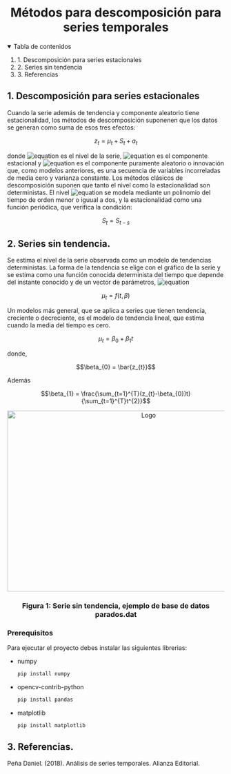 <!--
*** Thanks for checking out the Best-README-Template. If you have a suggestion
*** that would make this better, please fork the repo and create a pull request
*** or simply open an issue with the tag "enhancement".
*** Thanks again! Now go create something AMAZING! :D
-->



<!-- PROJECT SHIELDS -->
<!--
*** I'm using markdown "reference style" links for readability.
*** Reference links are enclosed in brackets [ ] instead of parentheses ( ).
*** See the bottom of this document for the declaration of the reference variables
*** for contributors-url, forks-url, etc. This is an optional, concise syntax you may use.
*** https://www.markdownguide.org/basic-syntax/#reference-style-links
-->



<!-- PROJECT LOGO -->
<center>
<h1 style="text-align: center;">Métodos para descomposición para series temporales</h1>
</center>


<!-- TABLE OF CONTENTS -->
<details open="open">
  <summary>Tabla de contenidos</summary>
  <ol>
    <li>
      <a>1. Descomposición para series estacionales</a>
    </li>
    <li>
      <a>2. Series sin tendencia</a>
    </li>
    <li>
      <a>3. Referencias</a>
    </li>
  </ol>
</details>



<!-- ABOUT THE PROJECT -->
## 1. Descomposición para series estacionales

Cuando la serie además de tendencia y componente aleatorio tiene estacionalidad, los métodos de descomposición suponenen que los datos se generan como suma de esos tres efectos:

```math
z_{t}=\mu_{t}+S_{t}+a_{t}
```

donde ![equation](https://latex.codecogs.com/svg.image?\mu_{t}) es el nivel de la serie, ![equation](https://latex.codecogs.com/svg.image?S_{t}) es el componente estacional y ![equation](https://latex.codecogs.com/svg.image?a_{t}) es el componente puramente aleatorio o innovación que, como modelos anteriores, es una secuencia de variables incorreladas de media cero y varianza constante. Los métodos clásicos de descomposición suponen que tanto el nivel como la estacionalidad son deterministas. El nivel ![equation](https://latex.codecogs.com/svg.image?\mu_{t}) se modela mediante un polinomio del tiempo de orden menor o iguual a dos, y la estacionalidad como una función periódica, que verifica la condición:

```math
S_{t} = S_{t-s}
```
## 2. Series sin tendencia.
Se estima el nivel de la serie observada como un modelo de tendencias deterministas. La forma de la tendencia se elige con el gráfico de la serie  y se estima como una función conocida determinista del tiempo que depende del instante conocido y de un vector de parámetros, ![equation](https://latex.codecogs.com/svg.image?\beta%20=%20%3C\beta_{0},%20\beta_{1},%20\beta_{2}%3E)

```math
\mu_{t} = f(t,\beta)
```

Un modelos más general, que se aplica a series que tienen tendencia, creciente o decreciente, es el modelo de tendencia lineal, que estima cuando la media del tiempo es cero.

```math
\mu_{t} = \beta_{0} + \beta_{1}t 
```

donde,
```math
\beta_{0} = \bar{z_{t}}
```
Además
```math
\beta_{1} = \frac{\sum_{t=1}^{T}(z_{t}-\beta_{0})t}{\sum_{t=1}^{T}t^{2}}
```

<p align="center">
   <a href="https://github.com/topassky/M-todo-de-descomposici-n-para-series-estacionales.git">
    <img src="https://comcop.co/Arg/img/serie_sin_tendencia.png" alt="Logo" width="640" height="420">
  </a>
  <h3 align="center">Figura 1: Serie sin tendencia, ejemplo de base de datos parados.dat</h3>
</p>

### Prerequisitos

Para ejecutar el proyecto debes instalar las siguientes librerias:
* numpy
  ```sh
  pip install numpy
  ```
* opencv-contrib-python
  ```sh
  pip install pandas
  ```
* matplotlib
  ```sh
  pip install matplotlib
  ```
## 3. Referencias.
Peña Daniel. (2018). Análisis de series temporales. Alianza Editorial. 



